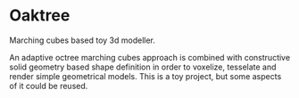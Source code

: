 # Oaktree
Marching cubes based toy 3d modeller.

An adaptive octree marching cubes approach is combined with constructive solid geometry based shape definition
in order to voxelize, tesselate and render simple geometrical models. This is a toy project, but some aspects of it could be reused.
